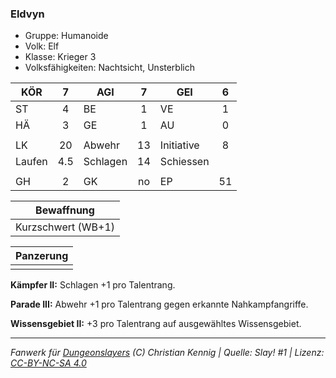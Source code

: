 ### Eldvyn

- Gruppe: Humanoide
- Volk: Elf
- Klasse: Krieger 3
- Volksfähigkeiten: Nachtsicht, Unsterblich

| KÖR    |  7  | AGI      |  7  | GEI        |  6  |
| ------ | :-: | -------- | :-: | ---------- | :-: |
| ST     |  4  | BE       |  1  | VE         |  1  |
| HÄ     |  3  | GE       |  1  | AU         |  0  |
|        |     |          |     |            |     |
| LK     | 20  | Abwehr   | 13  | Initiative |  8  |
| Laufen | 4.5 | Schlagen | 14  | Schiessen  |     |
|        |     |          |     |            |     |
| GH     |  2  | GK       | no  | EP         | 51  |

|     Bewaffnung     |
| :----------------: |
| Kurzschwert (WB+1) |

| Panzerung |
| :-------: |
|           |

**Kämpfer II:** Schlagen +1 pro Talentrang.

**Parade III:** Abwehr +1 pro Talentrang gegen erkannte Nahkampfangriffe.

**Wissensgebiet II:** +3 pro Talentrang auf ausgewähltes Wissensgebiet.

---

_Fanwerk für [Dungeonslayers](https://www.dungeonslayers.net/) (C) Christian Kennig | Quelle: Slay! #1 | Lizenz: [CC-BY-NC-SA 4.0](https://creativecommons.org/licenses/by-nc-sa/4.0/deed.de)_
